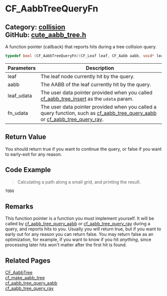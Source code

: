 # CF_AabbTreeQueryFn

Category: [collision](https://github.com/RandyGaul/cute_framework/blob/master/docs/api_reference?id=collision)  
GitHub: [cute_aabb_tree.h](https://github.com/RandyGaul/cute_framework/blob/master/include/cute_aabb_tree.h)  
---

A function pointer (callback) that reports hits during a tree collision query.

```cpp
typedef bool (CF_AabbTreeQueryFn)(CF_Leaf leaf, CF_Aabb aabb, void* leaf_udata, void* fn_udata);
```

Parameters | Description
--- | ---
leaf | The leaf node currently hit by the query.
aabb | The AABB of the leaf currently hit by the query.
leaf_udata | The user data pointer provided when you called [cf_aabb_tree_insert](https://github.com/RandyGaul/cute_framework/blob/master/docs/collision/cf_aabb_tree_insert.md) as the `udata` param.
fn_udata | The user data pointer provided when you called a query function, such as [cf_aabb_tree_query_aabb](https://github.com/RandyGaul/cute_framework/blob/master/docs/collision/cf_aabb_tree_query_aabb.md) or [cf_aabb_tree_query_ray](https://github.com/RandyGaul/cute_framework/blob/master/docs/collision/cf_aabb_tree_query_ray.md).

## Return Value

You should return true if you want to continue the query, or false if you want to early-exit for any reason.

## Code Example

> Calculating a path along a small grid, and printing the result.

```cpp
TODO
```

## Remarks

This function pointer is a function you must implement yourself. It will be called by [cf_aabb_tree_query_aabb](https://github.com/RandyGaul/cute_framework/blob/master/docs/collision/cf_aabb_tree_query_aabb.md) or [cf_aabb_tree_query_ray](https://github.com/RandyGaul/cute_framework/blob/master/docs/collision/cf_aabb_tree_query_ray.md)
during a query, and reports hits to you. Usually you will return true, but if you want to early out for any reason you can return false. You may
return false as an optimization, for example, if you want to know if you hit _anything_, since processing later hits won't matter after the
  first hit is found.

## Related Pages

[CF_AabbTree](https://github.com/RandyGaul/cute_framework/blob/master/docs/collision/cf_aabbtree.md)  
[cf_make_aabb_tree](https://github.com/RandyGaul/cute_framework/blob/master/docs/collision/cf_make_aabb_tree.md)  
[cf_aabb_tree_query_aabb](https://github.com/RandyGaul/cute_framework/blob/master/docs/collision/cf_aabb_tree_query_aabb.md)  
[cf_aabb_tree_query_ray](https://github.com/RandyGaul/cute_framework/blob/master/docs/collision/cf_aabb_tree_query_ray.md)  
